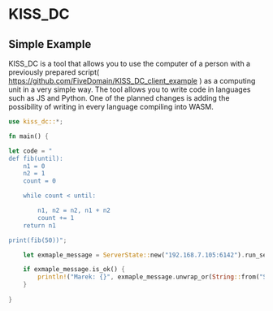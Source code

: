 # KISS_DC

## Simple Example

KISS_DC is a tool that allows you to use the computer of a person with a previously prepared script( https://github.com/FiveDomain/KISS_DC_client_example ) as a computing unit in a very simple way. The tool allows you to write code in languages such as JS and Python.
One of the planned changes is adding the possibility of writing in every language compiling into WASM.

```rust
use kiss_dc::*;

fn main() {

let code = "
def fib(until):
    n1 = 0
    n2 = 1
    count = 0

    while count < until:

        n1, n2 = n2, n1 + n2
        count += 1
    return n1

print(fib(50))";

    let exmaple_message = ServerState::new("192.168.7.105:6142").run_server(code, "Madzia", "python");

    if exmaple_message.is_ok() {
        println!("Marek: {}", exmaple_message.unwrap_or(String::from("ServerFuction Crashed")));
    }
    
}

```
